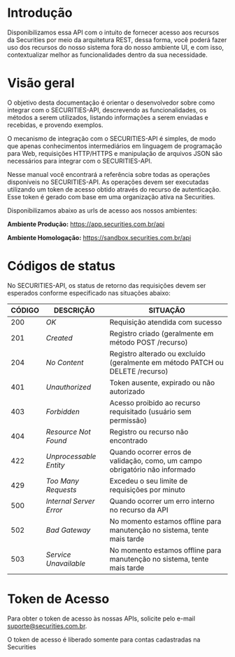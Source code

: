 # Introdução

Disponibilizamos essa API com o intuito de fornecer acesso aos recursos da Securities por meio da arquitetura REST, dessa forma, você poderá fazer uso dos recursos do nosso sistema fora do nosso ambiente UI, e com isso, contextualizar melhor as funcionalidades dentro da sua necessidade.

# Visão geral

O objetivo desta documentação é orientar o desenvolvedor sobre como integrar com o SECURITIES-API, descrevendo as funcionalidades, os métodos a serem utilizados, listando informações a serem enviadas e recebidas, e provendo exemplos.

O mecanismo de integração com o SECURITIES-API é simples, de modo que apenas conhecimentos intermediários em linguagem de programação para Web, requisições HTTP/HTTPS e manipulação de arquivos JSON são necessários para integrar com o SECURITIES-API.

Nesse manual você encontrará a referência sobre todas as operações disponíveis no SECURITIES-API. As operações devem ser executadas utilizando um token de acesso obtido através do recurso de autenticação. Esse token é gerado com base em uma organização ativa na Securities.

Disponibilizamos abaixo as urls de acesso aos nossos ambientes:

**Ambiente Produção:** https://app.securities.com.br/api

**Ambiente Homologação:** https://sandbox.securities.com.br/api

# Códigos de status

No SECURITIES-API, os status de retorno das requisições devem ser esperados conforme especificado nas situações abaixo:

| CÓDIGO | DESCRIÇÃO               | SITUAÇÃO                                                                      |
| ------ | ----------------------- | ----------------------------------------------------------------------------- |
| 200    | _OK_                    | Requisição atendida com sucesso                                               |
| 201    | _Created_               | Registro criado (geralmente em método POST /recurso)                          |
| 204    | _No Content_            | Registro alterado ou excluído (geralmente em método PATCH ou DELETE /recurso) |
| 401    | _Unauthorized_          | Token ausente, expirado ou não autorizado                                     |
| 403    | _Forbidden_             | Acesso proibido ao recurso requisitado (usuário sem permissão)                |
| 404    | _Resource Not Found_    | Registro ou recurso não encontrado                                            |
| 422    | _Unprocessable Entity_  | Quando ocorrer erros de validação, como, um campo obrigatório não informado   |
| 429    | _Too Many Requests_     | Excedeu o seu limite de requisições por minuto                                |
| 500    | _Internal Server Error_ | Quando ocorrer um erro interno no recurso da API                              |
| 502    | _Bad Gateway_           | No momento estamos offline para manutenção no sistema, tente mais tarde       |
| 503    | _Service Unavailable_   | No momento estamos offline para manutenção no sistema, tente mais tarde       |

# Token de Acesso

Para obter o token de acesso às nossas APIs, solicite pelo e-mail <a href="mailto:suporte@securities.com.br">suporte@securities.com.br</a>.

<aside class="notice">O token de acesso é liberado somente para contas cadastradas na Securities</aside>
